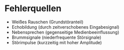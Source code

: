 # Fehlerquellen

- Weißes Rauschen (Grundstöranteil)
- Echobildung (durch zeitverschobenes Eingabesignal)
- Nebensprechen (gegenseitige Medienbeeinflussung)
- Brummsignale (niederfrequente Störsignale)
- Störimpulse (kurzzeitig mit hoher Amplitude)

